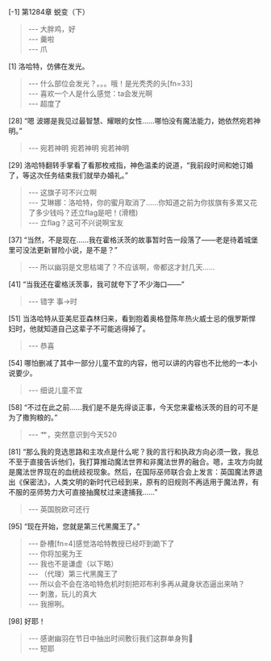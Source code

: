 
[-1] 第1284章 蜕变（下）
>--- 大胖鸡，好<br>
>--- 羹啦<br>
>--- 爪<br>

[1] 洛哈特，仿佛在发光。
>--- 什么部位会发光？。。。哦！是光秃秃的头[fn=33]<br>
>--- 喜欢一个人是什么感觉：ta会发光啊<br>
>--- 超度了<br>

[28] “嗯 波娜是我见过最智慧、耀眼的女性……哪怕没有魔法能力，她依然宛若神明。”
>--- 宛若神明
宛若神明
宛若神明<br>

[29] 洛哈特翻转手掌看了看那枚戒指，神色温柔的说道，“我前段时间和她订婚了，等这次任务结束我们就举办婚礼。”
>--- 这旗子可不兴立啊<br>
>--- 艾琳娜：洛哈特，你的蜜月取消了……你知道之前为你拔旗有多累又花了多少钱吗？还立flag是吧！(滑稽)<br>
>--- 立flag？这可不兴说啊宝友<br>

[37] “当然，不是现在……我在霍格沃茨的故事暂时告一段落了——老是待着城堡里可没法更新冒险小说，是不是？”
>--- 所以幽羽是文思枯竭了？不应该啊，帝都这才封几天……<br>

[41] “当我还在霍格沃茨事，我可就夸下了不少海口——”
>--- 错字
事->时<br>

[51] 当洛哈特从亚美尼亚森林归来，看到抱着奥格登陈年热火威士忌的俄罗斯悍妇时，他就知道自己这辈子不可能逃得掉了。
>--- 恭喜<br>

[54] 哪怕删减了其中一部分儿童不宜的内容，他可以讲的内容也不比他的一本小说要少。
>--- 细说儿童不宜<br>

[58] “不过在此之前……我们是不是先得谈正事，今天您来霍格沃茨的目的可不是为了撒狗粮的。”
>--- 艹，突然意识到今天520<br>

[81] “那么我的竞选思路和主攻点是什么呢？我的言行和执政方向必须一致，我总不至于直接告诉他们，我打算推动魔法世界和非魔法世界的融合。嗯，主攻方向就是魔法世界现在的血统歧视现象。然后，在国际巫师联合会上发言：英国魔法界退出《保密法》，人类文明的新时代已经到来，原有的旧规则不再适用于魔法界，有不服的巫师势力大可直接抽魔杖过来逮捕我……”
>--- 英国脱欧可还行<br>

[95] “现在开始，您就是第三代黑魔王了。”
>--- 卧槽[fn=4]感觉洛哈特教授已经吓到跪下了<br>
>--- 你将加冕为王<br>
>--- 我也不是谦虚（以下略）<br>
>--- （代理）第三代黑魔王了<br>
>--- 所以会不会在洛哈特危机时刻把邓布利多再从藏身状态逼出来呐？<br>
>--- 刺激，玩儿的真大<br>
>--- 我擦咧。<br>

[98] 好耶！
>--- 感谢幽羽在节日中抽出时间敷衍我们这群单身狗🐶<br>
>--- 短耶<br>
